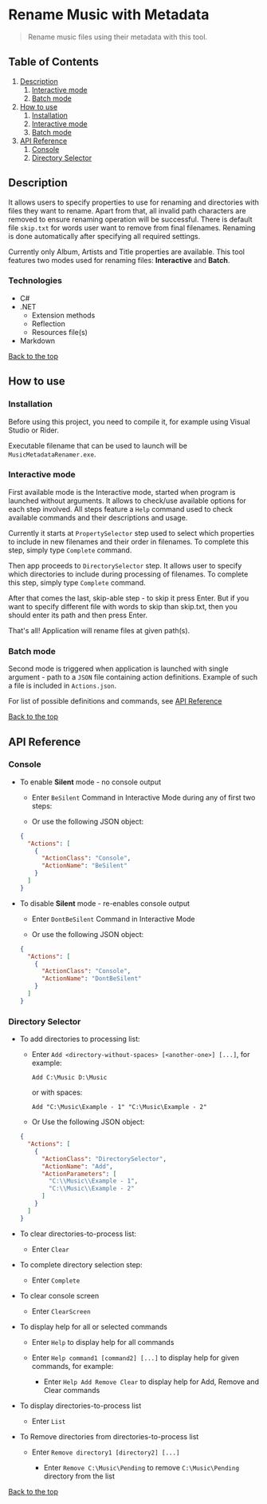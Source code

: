 # Rename Music with Metadata
> Rename music files using their metadata with this tool.

## Table of Contents

1. [Description](#description)
    1. [Interactive mode](#interactive-mode)
    2. [Batch mode](#batch-mode)
2. [How to use](#how-to-use)
    1. [Installation](#installation)
    2. [Interactive mode](#interactive-mode)
    3. [Batch mode](#batch-mode)
3. [API Reference](#api-reference)
    1. [Console](#console)
    2. [Directory Selector](#directory-selector)

## Description
It allows users to specify properties to use for renaming and directories with files they want to rename.
Apart from that, all invalid path characters are removed to ensure renaming operation will be successful.
There is default file `skip.txt` for words user want to remove from final filenames.
Renaming is done automatically after specifying all required settings.

Currently only Album, Artists and Title properties are available.
This tool features two modes used for renaming files: __Interactive__ and __Batch__.

### Technologies
- C#
- .NET
    - Extension methods
    - Reflection
    - Resources file(s)
- Markdown

[Back to the top](#rename-music-with-metadata)

## How to use

### Installation

Before using this project, you need to compile it, for example using Visual Studio or Rider.

Executable filename that can be used to launch will be `MusicMetadataRenamer.exe`.

### Interactive mode
First available mode is the Interactive mode, started when program is launched without arguments.
It allows to check/use available options for each step involved.
All steps feature a `Help` command used to check available commands and their descriptions and usage.

Currently it starts at `PropertySelector` step used to select which properties to include in new filenames and their order in filenames.
To complete this step, simply type `Complete` command.

Then app proceeds to `DirectorySelector` step. It allows user to specify which directories to include during processing of filenames.
To complete this step, simply type `Complete` command.

After that comes the last, skip-able step - to skip it press Enter.
But if you want to specify different file with words to skip than skip.txt, then you should enter its path and then press Enter.

That's all! Application will rename files at given path(s).

### Batch mode
Second mode is triggered when application is launched with single argument - path to a `JSON` file containing action definitions.
Example of such a file is included in `Actions.json`.

For list of possible definitions and commands, see [API Reference](#api-reference)

[Back to the top](#rename-music-with-metadata)

## API Reference

### Console

- To enable __Silent__ mode - no console output
    - Enter `BeSilent` Command in Interactive Mode during any of first two steps:

    - Or use the following JSON object:
    ```json
    {
      "Actions": [
        {
          "ActionClass": "Console",
          "ActionName": "BeSilent"
        }
      ]
    }
    ```

- To disable __Silent__ mode - re-enables console output

    - Enter `DontBeSilent` Command in Interactive Mode
    
    - Or use the following JSON object:
    ```json
    {
      "Actions": [
        {
          "ActionClass": "Console",
          "ActionName": "DontBeSilent"
        }
      ]
    }
    ```
### Directory Selector

- To add directories to processing list:

    - Enter `Add <directory-without-spaces> [<another-one>] [...]`, for example:
      
      `Add C:\Music D:\Music`

       or with spaces:

       `Add "C:\Music\Example - 1" "C:\Music\Example - 2"`

    - Or Use the following JSON object:
    
    ```json
    {
      "Actions": [
        {
          "ActionClass": "DirectorySelector",
          "ActionName": "Add",
          "ActionParameters": [
            "C:\\Music\\Example - 1",
            "C:\\Music\\Example - 2"
          ]
        }
      ]
    }
    ```

- To clear directories-to-process list:

    - Enter `Clear`

- To complete directory selection step:

    - Enter `Complete`

- To clear console screen

    - Enter `ClearScreen`

- To display help for all or selected commands

    - Enter `Help` to display help for all commands
    
    - Enter `Help command1 [command2] [...]` to display help for given commands, for example:
    
        - Enter `Help Add Remove Clear` to display help for Add, Remove and Clear commands

- To display directories-to-process list
    
    - Enter `List`
    
- To Remove directories from directories-to-process list

    - Enter `Remove directory1 [directory2] [...]`
    
        - Enter `Remove C:\Music\Pending` to remove `C:\Music\Pending` directory from the list

[Back to the top](#rename-music-with-metadata)
